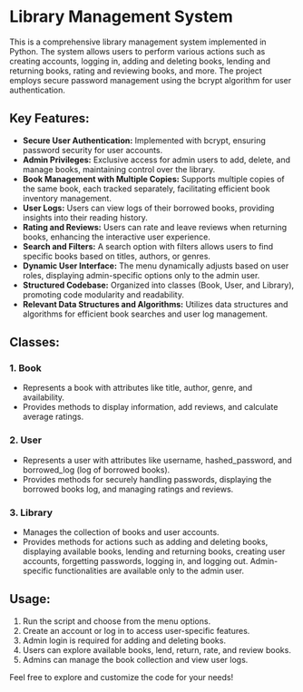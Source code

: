 # Library Management System

This is a comprehensive library management system implemented in Python. The system allows users to perform various actions such as creating accounts, logging in, adding and deleting books, lending and returning books, rating and reviewing books, and more. The project employs secure password management using the bcrypt algorithm for user authentication.

## Key Features:
- **Secure User Authentication:** Implemented with bcrypt, ensuring password security for user accounts.
- **Admin Privileges:** Exclusive access for admin users to add, delete, and manage books, maintaining control over the library.
- **Book Management with Multiple Copies:** Supports multiple copies of the same book, each tracked separately, facilitating efficient book inventory management.
- **User Logs:** Users can view logs of their borrowed books, providing insights into their reading history.
- **Rating and Reviews:** Users can rate and leave reviews when returning books, enhancing the interactive user experience.
- **Search and Filters:** A search option with filters allows users to find specific books based on titles, authors, or genres.
- **Dynamic User Interface:** The menu dynamically adjusts based on user roles, displaying admin-specific options only to the admin user.
- **Structured Codebase:** Organized into classes (Book, User, and Library), promoting code modularity and readability.
- **Relevant Data Structures and Algorithms:** Utilizes data structures and algorithms for efficient book searches and user log management.

## Classes:

### 1. Book
- Represents a book with attributes like title, author, genre, and availability.
- Provides methods to display information, add reviews, and calculate average ratings.

### 2. User
- Represents a user with attributes like username, hashed_password, and borrowed_log (log of borrowed books).
- Provides methods for securely handling passwords, displaying the borrowed books log, and managing ratings and reviews.

### 3. Library
- Manages the collection of books and user accounts.
- Provides methods for actions such as adding and deleting books, displaying available books, lending and returning books, creating user accounts, forgetting passwords, logging in, and logging out. Admin-specific functionalities are available only to the admin user.

## Usage:

1. Run the script and choose from the menu options.
2. Create an account or log in to access user-specific features.
3. Admin login is required for adding and deleting books.
4. Users can explore available books, lend, return, rate, and review books.
5. Admins can manage the book collection and view user logs.

Feel free to explore and customize the code for your needs!

